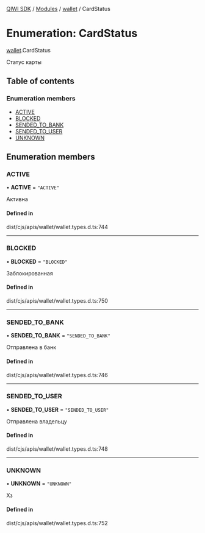 [QIWI SDK](../README.md) / [Modules](../modules.md) / [wallet](../modules/wallet.md) / CardStatus

# Enumeration: CardStatus

[wallet](../modules/wallet.md).CardStatus

Статус карты

## Table of contents

### Enumeration members

- [ACTIVE](wallet.CardStatus.md#active)
- [BLOCKED](wallet.CardStatus.md#blocked)
- [SENDED\_TO\_BANK](wallet.CardStatus.md#sended_to_bank)
- [SENDED\_TO\_USER](wallet.CardStatus.md#sended_to_user)
- [UNKNOWN](wallet.CardStatus.md#unknown)

## Enumeration members

### ACTIVE

• **ACTIVE** = `"ACTIVE"`

Активна

#### Defined in

dist/cjs/apis/wallet/wallet.types.d.ts:744

___

### BLOCKED

• **BLOCKED** = `"BLOCKED"`

Заблокированная

#### Defined in

dist/cjs/apis/wallet/wallet.types.d.ts:750

___

### SENDED\_TO\_BANK

• **SENDED\_TO\_BANK** = `"SENDED_TO_BANK"`

Отправлена в банк

#### Defined in

dist/cjs/apis/wallet/wallet.types.d.ts:746

___

### SENDED\_TO\_USER

• **SENDED\_TO\_USER** = `"SENDED_TO_USER"`

Отправлена владельцу

#### Defined in

dist/cjs/apis/wallet/wallet.types.d.ts:748

___

### UNKNOWN

• **UNKNOWN** = `"UNKNOWN"`

Хз

#### Defined in

dist/cjs/apis/wallet/wallet.types.d.ts:752
